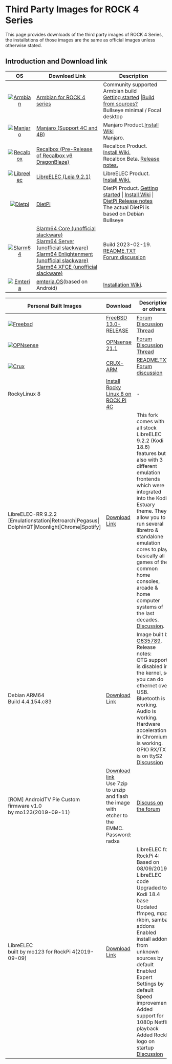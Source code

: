 ﻿---
sidebar_label: 'Third Party Images'
sidebar_position: 20
---

# Third Party Images for ROCK 4 Series

This page provides downloads of the third party images of ROCK 4 Series, 
the installstions of those images are the same as official images unless otherwise stated.  

## Introduction and Download link

|OS|Download Link|Description|
|:-:|----------------|-------|
|[![Armbian](/img/third-party-images-pic/Armbian.webp)](https://www.armbian.com/rock-pi-4/)|[Armbian for ROCK 4 series](https://www.armbian.com/rock-pi-4/)|Community supported Armbian build<br/>[Getting started](https://docs.armbian.com/User-Guide_Getting-Started/) \|[Build from sources?](https://github.com/armbian/build)<br/>Bullseye minimal / Focal desktop|
|[![Manjaro](/img/third-party-images-pic/Manjaro-Logo.webp)](https://manjaro.org)|[Manjaro (Support 4C and 4B)](https://github.com/manjaro-arm?q=rock&type=all&language=&sort=)|Manjaro Product.[Install Wiki](https://www.manjaro.org/)<br/>Manjaro.|
|[![Recalbox](/img/third-party-images-pic/Recalbox-logo.webp)](https://github.com/mrfixit2001/recalbox-rockchip)|[Recalbox (Pre-Release of Recalbox v6 DragonBlaze)](https://github.com/mrfixit2001/recalbox-rockchip/releases/download/200607/recalbox-rockpi4-mrfixit-200607.img.xz)|Recalbox Product.<br/>[Install Wiki.](https://www.recalbox.com/diyrecalbox/)<br/>Recalbox Beta. [Release notes.](https://github.com/mrfixit2001/recalbox-rockchip/releases)|
|[![Libreelec](/img/third-party-images-pic/Libreelec-logo.webp)](https://libreelec.tv/downloads/rockchip/)|[LibreELEC (Leia 9.2.1)](http://releases.libreelec.tv/LibreELEC-RK3399.arm-9.2.1-rock-pi-4.img.gz)|LibreELEC Product. [Install Wiki.](https://libreelec.wiki/)|
|[![Dietpi](/img/third-party-images-pic/dietpi-logo.webp)](https://dietpi.com)|[DietPi](https://dietpi.com/downloads/images/DietPi_ROCKPi4-ARMv8-Bullseye.7z)|DietPi Product. [Getting started](https://dietpi.com/docs/) \| [Install Wiki](https://dietpi.com/docs/install/) \| [DietPi Release notes](https://dietpi.com/docs/releases/)<br/>The actual DietPi is based on Debian Bullseye|
|[![Slarm64](/img/third-party-images-pic/Slarm64-logo.webp)](http://dl.slarm64.org)|[Slarm64 Core (unofficial slackware)](https://dl.slarm64.org/slackware/images/rock_pi_4/slarm64-current-aarch64-core-rock_pi_4-6.1.12-build-20230219.img.zst)<br/>[Slarm64 Server (unofficial slackware)](https://dl.slarm64.org/slackware/images/rock_pi_4/slarm64-current-aarch64-server-rock_pi_4-6.1.12-build-20230219.img.zst)<br/>[Slarm64 Enlightenment (unofficial slackware)](https://dl.slarm64.org/slackware/images/rock_pi_4/slarm64-current-aarch64-enlightenment-rock_pi_4-5.14.6-build-20210919.img.zst)<br/>[Slarm64 XFCE (unofficial slackware)](https://dl.slarm64.org/slackware/images/rock_pi_4/slarm64-current-aarch64-xfce-rock_pi_4-6.1.12-build-20230219.img.zst)|Build 2023-02-19.<br/>[README.TXT](http://dl.slarm64.org/slackware/images/rock_pi_4/README.TXT)<br/>[Forum discussion](https://forum.radxa.com/t/slarm64-aarch64-unofficial-slackware/419/4)|
|[![Emteria](/img/third-party-images-pic/Emteria-logo.webp)](https://about.emteria.com/knowledgebase/how-to-flash-the-rockpi-4b)|[emteria.OS](https://emteria.com/blog/rockpi-4b)(based on Android)|[Installation Wiki](https://about.emteria.com/knowledgebase/how-to-flash-the-rockpi-4b/).|

|Personal Built Images|Download|Description or others|
|-|-|-|
|[![Freebsd](/img/third-party-images-pic/Freebsd-Logo.webp)](https://www.freebsd.org/platforms/arm.html)|[FreeBSD 13.0-RELEASE](https://personalbsd.org/?page_id=2)|[Forum Discussion Thread](https://forum.radxa.com/t/freebsd-13-current-on-rock-pi4/2071/4)|
|[![OPNsense](/img/third-party-images-pic/OPNsense-Logo.webp)](https://opnsense.org/)|[OPNsense 21.1](https://personalbsd.org/?page_id=2)|[Forum Discussion Thread](https://forum.radxa.com/t/opnsense-for-rock-pi-e-rock-pi-4/4104)|
|[![Crux](/img/third-party-images-pic/Crux-logo.webp)](http://dl.slarm64.org/crux/images/rock_pi_4/crux-arm-3.6-aarch64-core-rock_pi_4-5.15.11-build-20211225.img.zst)|[CRUX-ARM](http://dl.slarm64.org/crux/images/rock_pi_4/crux-arm-3.6-aarch64-core-rock_pi_4-5.15.11-build-20211225.img.zst)|[README.TXT](http://dl.slarm64.org/slackware/images/rock_pi_4/README.TXT).<br/>[Forum discussion](https://forum.radxa.com/t/rock-pi-4-crux-arm-aarch6414)|
|RockyLinux 8|[Install Rocky Linux 8 on ROCK Pi 4C](http://www.fieldday.io/installing-rockylinux8-on-rockpi4c/)|-|
|LibreELEC-RR 9.2.2<br/>[Emulationstation\|Retroarch\|Pegasus\|<br/>DolphinQT\|Moonlight\|Chrome\|Spotify]|[Download Link](https://mega.nz/file/bkIyRIJD#ftqGZHrBZ_XDKa2Qqr7FhM_2DtGGWnIv893X3hPe8Ho)|This fork comes with all stock LibreELEC 9.2.2 (Kodi 18.6) features but also with 3 different emulation frontends which were integrated into the Kodi Estuary theme. They allow you to run several libretro & standalone emulation cores to play basically all games of the common home consoles, arcade & home computer systems of the last decades.<br/>[Discussion](https://forum.libreelec.tv/thread/12662-libreelec-rr-9-x-emulationstation-retroarch-pegasus-dolphinqt-moonlight-chrome-s/?postID=139592#post139592).|
|Debian ARM64<br/>Build 4.4.154.c83|[Download Link](https://github.com/SX-GitHub/Debian-ARM64-RockPi4/releases/tag/4.4.154.c83)|Image built by [O635789](https://forum.radxa.com/u/o635789/summary).<br/>Release notes:<br/>OTG support is disabled in the kernel, so you can do ethernet over USB.<br/>Bluetooth is working.<br/>Audio is working.<br/>Hardware acceleration in Chromium is working.<br/>GPIO RX/TX is on ttyS2<br/>[Discussion](https://forum.radxa.com/t/new-custom-debian-arm64-build-4-4-154-c83-is-finally-here/881)|
|[ROM] AndroidTV Pie Custom firmware v1.0<br/>by mo123(2019-09-11)|[Download link](https://mega.nz/#!RdV3HICS!ibg27aRCu...ZiBtbB4mmkIeGY)<br/>Use 7zip to unzip and flash the image with etcher to the EMMC.<br/>Password: radxa|[Discuss on the forum](https://forum.radxa.com/t/rom-androidtv-pie-custom-firmware-by-mo123/1873)|
|LibreELEC<br/>built by mo123 for RockPi 4(2019-09-09)|[Download Link](https://mega.nz/#!MBMmkYLD!Xvl7XtTJPRJwVCwNQj-LCx08Q710zkh4K6e-o4bvI8Q)|LibreELEC for RockPi 4: <br/>Based on 08/09/2019 LibreELEC code<br/>Upgraded to Kodi 18.4 base<br/>Updated ffmpeg, mpp, rkbin, samba, addons<br/>Enabled install addons from unknown sources by default<br/>Enabled Expert Settings by default<br/>Speed improvements<br/>Added support for 1080p Netflix playback<br/>Added RockPi logo on startup<br/>[Discussion](https://forum.radxa.com/t/libreelec-rockpi-4/1869)|
